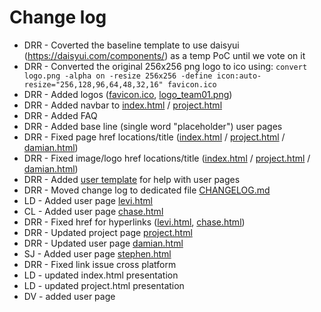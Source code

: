 # Change log
* DRR - Coverted the baseline template to use daisyui (https://daisyui.com/components/) as a temp PoC until we vote on it
* DRR - Converted the original 256x256 png logo to ico using: `convert logo.png -alpha on -resize 256x256 -define icon:auto-resize="256,128,96,64,48,32,16" favicon.ico`
* DRR - Added logos ([favicon.ico](favicon.ico), [logo_team01.png](logo_team01.png))
* DRR - Added navbar to [index.html](index.html) / [project.html](project.html)
* DRR - Added FAQ
* DRR - Added base line (single word "placeholder") user pages
* DRR - Fixed page href locations/title ([index.html](index.html) / [project.html](project.html) / [damian.html](damian.html))
* DRR - Fixed image/logo href locations/title ([index.html](index.html) / [project.html](project.html) / [damian.html](damian.html))
* DRR - Added [user template](/user-template.html) for help with user pages
* DRR - Moved change log to dedicated file [CHANGELOG.md](CHANGELOG.md)
* LD - Added user page [levi.html](/levi.html)
* CL - Added user page [chase.html](/chase.html)
* DRR - Fixed href for hyperlinks ([levi.html](/levi.html), [chase.html](/chase.html))
* DRR - Updated project page [project.html](/project.html)
* DRR - Updated user page [damian.html](/damian.html)
* SJ - Added user page [stephen.html](/stephen.html)
* DRR - Fixed link issue cross platform
* LD - updated index.html presentation
* LD - updated project.html presentation
* DV - added user page
